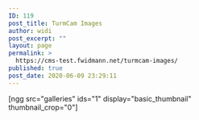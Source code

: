 ```yaml
---
ID: 119
post_title: TurmCam Images
author: widi
post_excerpt: ""
layout: page
permalink: >
  https://cms-test.fwidmann.net/turmcam-images/
published: true
post_date: 2020-06-09 23:29:11
---
```

<!-- wp:imagely/nextgen-gallery -->
[ngg src="galleries" ids="1" display="basic_thumbnail" thumbnail_crop="0"]
<!-- /wp:imagely/nextgen-gallery -->